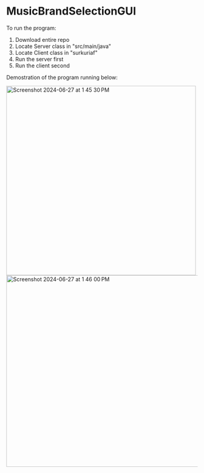 # MusicBrandSelectionGUI


To run the program:
1. Download entire repo
2. Locate Server class in "src/main/java"
3. Locate Client class in "surkuriaf"
4. Run the server first
5. Run the client second

Demostration of the program running below:

<img width="499" alt="Screenshot 2024-06-27 at 1 45 30 PM" src="https://github.com/szf2/MusicBrandSelectionGUI/assets/111896326/6c266974-f46b-40b2-95ac-ca3345adedc8">
<img width="505" alt="Screenshot 2024-06-27 at 1 46 00 PM" src="https://github.com/szf2/MusicBrandSelectionGUI/assets/111896326/0833af4d-2f77-44d3-a508-a714348ca8a9">
